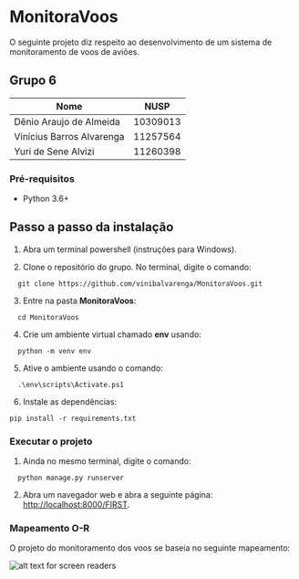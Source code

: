 # MonitoraVoos

O seguinte projeto diz respeito ao desenvolvimento de um sistema de monitoramento de voos de aviões.

## Grupo 6

Nome      | NUSP
--------- | ------
Dênio Araujo de Almeida   | 10309013
Vinícius Barros Alvarenga | 11257564
Yuri de Sene Alvizi       | 11260398

### Pré-requisitos

* Python 3.6+

## Passo a passo da instalação

1. Abra um terminal powershell (instruções para Windows).

2. Clone o repositório do grupo. No terminal, digite o comando:

```
  git clone https://github.com/vinibalvarenga/MonitoraVoos.git
```

3. Entre na pasta **MonitoraVoos**:

```
  cd MonitoraVoos
```

4. Crie um ambiente virtual chamado **env** usando:

```
  python -m venv env
```

5. Ative o ambiente usando o comando:

```
  .\env\scripts\Activate.ps1
```

6. Instale as dependências:

```
pip install -r requirements.txt
```

### Executar o projeto

1. Ainda no mesmo terminal, digite o comando:

```
  python manage.py runserver
```

2. Abra um navegador web e abra a seguinte página: <http://localhost:8000/FIRST>.

### Mapeamento O-R

O projeto do monitoramento dos voos se baseia no seguinte mapeamento:

![alt text for screen readers](/MonitoraVoos/docs/img/ModeloOR.png "Mapeamento O-R do projeto")